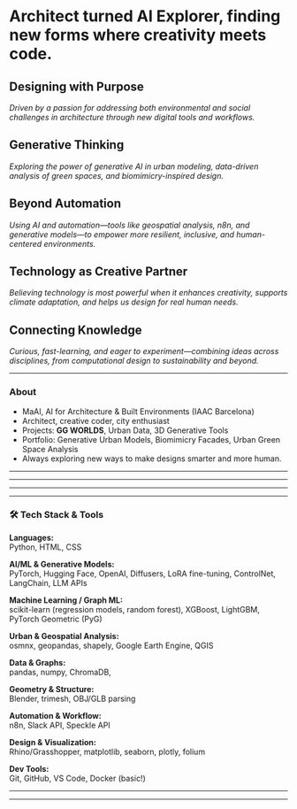 # Architect turned AI Explorer, finding new forms where creativity meets code.

## Designing with Purpose
*Driven by a passion for addressing both environmental and social challenges in architecture through new digital tools and workflows.*

## Generative Thinking
*Exploring the power of generative AI in urban modeling, data-driven analysis of green spaces, and biomimicry-inspired design.*

## Beyond Automation
*Using AI and automation—tools like geospatial analysis, n8n, and generative models—to empower more resilient, inclusive, and human-centered environments.*

## Technology as Creative Partner
*Believing technology is most powerful when it enhances creativity, supports climate adaptation, and helps us design for real human needs.*

## Connecting Knowledge
*Curious, fast-learning, and eager to experiment—combining ideas across disciplines, from computational design to sustainability and beyond.*

---

### About

- MaAI, AI for Architecture & Built Environments (IAAC Barcelona)  
- Architect, creative coder, city enthusiast  
- Projects: **GG WORLDS**, Urban Data, 3D Generative Tools
- Portfolio: Generative Urban Models, Biomimicry Facades, Urban Green Space Analysis
- Always exploring new ways to make designs smarter and more human.

---

---

---

---

### 🛠️ Tech Stack & Tools

**Languages:**  
Python, HTML, CSS

**AI/ML & Generative Models:**  
PyTorch, Hugging Face, OpenAI, Diffusers, LoRA fine-tuning, ControlNet, LangChain, LLM APIs

**Machine Learning / Graph ML:**  
scikit-learn (regression models, random forest), XGBoost, LightGBM, PyTorch Geometric (PyG)

**Urban & Geospatial Analysis:**  
osmnx, geopandas, shapely, Google Earth Engine, QGIS

**Data & Graphs:**  
pandas, numpy, ChromaDB,

**Geometry & Structure:**  
Blender, trimesh, OBJ/GLB parsing

**Automation & Workflow:**  
n8n, Slack API, Speckle API

**Design & Visualization:**  
Rhino/Grasshopper, matplotlib, seaborn, plotly, folium

**Dev Tools:**  
Git, GitHub, VS Code, Docker (basic!)

---



---


<!--
**MisraSerenayy/MisraSerenayy** is a ✨ _special_ ✨ repository because its `README.md` (this file) appears on your GitHub profile.

Here are some ideas to get you started:

- 🔭 I’m currently working on ...
- 🌱 I’m currently learning ...
- 👯 I’m looking to collaborate on ...
- 🤔 I’m looking for help with ...
- 💬 Ask me about ...
- 📫 How to reach me: ...
- 😄 Pronouns: ...
- ⚡ Fun fact: ...
-->
